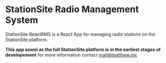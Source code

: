 # StationSite Radio Management System

StationSite ReactRMS is a React App for managing radio stations on the StationSite platform.  

**This app aswel as the full StationSite platform is in the earliest stages of developement**
for more information contact mail@matthew.mx